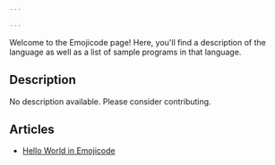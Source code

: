 ```yaml
---

---
```


Welcome to the Emojicode page! Here, you'll find a description of the language as well as a list of sample programs in that language.

## Description

No description available. Please consider contributing.

## Articles

- [Hello World in Emojicode](https://sampleprograms.io/projects/hello-world/emojicode)